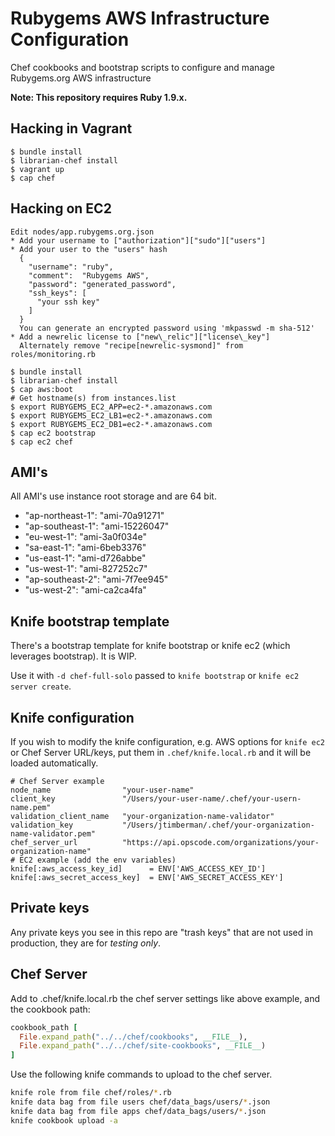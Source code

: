 # Rubygems AWS Infrastructure Configuration

Chef cookbooks and bootstrap scripts to configure and manage Rubygems.org AWS infrastructure

**Note: This repository requires Ruby 1.9.x.**

## Hacking in Vagrant

    $ bundle install
    $ librarian-chef install
    $ vagrant up
    $ cap chef

## Hacking on EC2

    Edit nodes/app.rubygems.org.json
    * Add your username to ["authorization"]["sudo"]["users"]
    * Add your user to the "users" hash
      {
        "username": "ruby",
        "comment":  "Rubygems AWS",
        "password": "generated_password",
        "ssh_keys": [
          "your ssh key"
        ]
      }
      You can generate an encrypted password using 'mkpasswd -m sha-512'
    * Add a newrelic license to ["new\_relic"]["license\_key"]
      Alternately remove "recipe[newrelic-sysmond]" from roles/monitoring.rb

    $ bundle install
    $ librarian-chef install
    $ cap aws:boot
    # Get hostname(s) from instances.list
    $ export RUBYGEMS_EC2_APP=ec2-*.amazonaws.com
    $ export RUBYGEMS_EC2_LB1=ec2-*.amazonaws.com
    $ export RUBYGEMS_EC2_DB1=ec2-*.amazonaws.com
    $ cap ec2 bootstrap
    $ cap ec2 chef

## AMI's

All AMI's use instance root storage and are 64 bit.

* "ap-northeast-1": "ami-70a91271"
* "ap-southeast-1": "ami-15226047"
* "eu-west-1": "ami-3a0f034e"
* "sa-east-1": "ami-6beb3376"
* "us-east-1": "ami-d726abbe"
* "us-west-1": "ami-827252c7"
* "ap-southeast-2": "ami-7f7ee945"
* "us-west-2": "ami-ca2ca4fa"


## Knife bootstrap template

There's a bootstrap template for knife bootstrap or knife ec2 (which
leverages bootstrap). It is WIP.

Use it with `-d chef-full-solo` passed to `knife bootstrap` or
`knife ec2 server create`.

## Knife configuration

If you wish to modify the knife configuration, e.g. AWS options for
`knife ec2` or Chef Server URL/keys, put them in
`.chef/knife.local.rb` and it will be loaded automatically.

    # Chef Server example
    node_name                "your-user-name"
    client_key               "/Users/your-user-name/.chef/your-usern-name.pem"
    validation_client_name   "your-organization-name-validator"
    validation_key           "/Users/jtimberman/.chef/your-organization-name-validator.pem"
    chef_server_url          "https://api.opscode.com/organizations/your-organization-name"
    # EC2 example (add the env variables)
    knife[:aws_access_key_id]      = ENV['AWS_ACCESS_KEY_ID']
    knife[:aws_secret_access_key]  = ENV['AWS_SECRET_ACCESS_KEY']

## Private keys

Any private keys you see in this repo are "trash keys" that are not used in production, they are for *testing only*.

## Chef Server

Add to .chef/knife.local.rb the chef server settings like above
example, and the cookbook path:

```ruby
cookbook_path [
  File.expand_path("../../chef/cookbooks", __FILE__),
  File.expand_path("../../chef/site-cookbooks", __FILE__)
]
```

Use the following knife commands to upload to the chef server.

```sh
knife role from file chef/roles/*.rb
knife data bag from file users chef/data_bags/users/*.json
knife data bag from file apps chef/data_bags/users/*.json
knife cookbook upload -a
```
